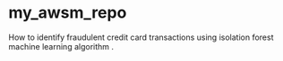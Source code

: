 # my_awsm_repo
How to identify fraudulent credit card transactions using isolation forest machine learning algorithm .
